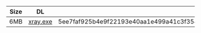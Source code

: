 |    Size   |     DL  | sha512sum |
|  ---  |  ---  |  ---  |
| 6MB | [xray.exe](https://cdn.jsdelivr.net/gh/googleians/Xray-core@main/xray.exe) | 5ee7faf925b4e9f22193e40aa1e499a41c3f354e8dee9c1ea829221f1c8710e1a48264b4468e68d2ef359b40a3b1f625e0bc7bffbf7c1c09c90ba98cfd9e9996 |
